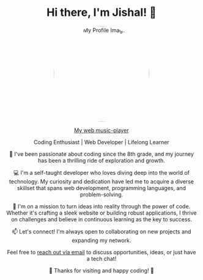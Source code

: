 <h1 align="center">Hi there, I'm Jishal! 👋</h1>
<p align="center">
  <img src="https://terminal-cloud.vercel.app/static/images/terminal.jpg" alt="My Profile Image" width="250" height="250" style="border-radius: 50%; object-fit: cover;">
</p>
<p align="center">
  <a href="https://terminal-cloud.vercel.app/">My web music-player</a>
</p>

<p align="center">
  Coding Enthusiast | Web Developer | Lifelong Learner
</p>

<p align="center">
  🌱 I've been passionate about coding since the 8th grade, and my journey has been a thrilling ride of exploration and growth.
</p>

<p align="center">
  💻 I'm a self-taught developer who loves diving deep into the world of technology. My curiosity and dedication have led me to acquire a diverse skillset that spans web development, programming languages, and problem-solving.
</p>

<p align="center">
  🚀 I'm on a mission to turn ideas into reality through the power of code. Whether it's crafting a sleek website or building robust applications, I thrive on challenges and believe in continuous learning as the key to success.
</p>

<p align="center">
  📫 Let's connect! I'm always open to collaborating on new projects and expanding my network.
</p>

<p align="center">
  Feel free to <a href="mailto:xpython919@gmail.com">reach out via email</a> to discuss opportunities, ideas, or just have a tech chat!
</p>

<p align="center">
  🌟 Thanks for visiting and happy coding! 🚀
</p>
